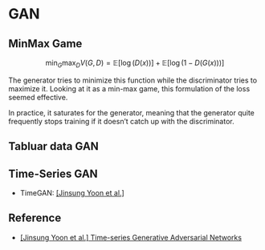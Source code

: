 # GAN

## MinMax Game

$$\min_{G} \max_{D} V(G, D) = \mathbb{E}\Big[ \log{\big( D(x) \big)} \Big] + \mathbb{E}\Big[ \log{\big( 1-D(G(x)) \big)} \Big]$$

The generator tries to minimize this function while the discriminator tries to maximize it. Looking at it as a min-max game, this formulation of the loss seemed effective. 

In practice, it saturates for the generator, meaning that the generator quite frequently stops training if it doesn’t catch up with the discriminator.

## Tabluar data GAN


## Time-Series GAN

* TimeGAN: [[Jinsung Yoon et al.]][Time-series Generative Adversarial Networks]




## Reference

* [Time-series Generative Adversarial Networks]: https://papers.nips.cc/paper_files/paper/2019/hash/c9efe5f26cd17ba6216bbe2a7d26d490-Abstract.html
[[Jinsung Yoon et al.] Time-series Generative Adversarial Networks](https://papers.nips.cc/paper_files/paper/2019/hash/c9efe5f26cd17ba6216bbe2a7d26d490-Abstract.html)


